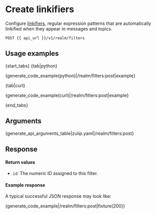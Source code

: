 # Create linkifiers

Configure [linkifiers](/help/add-a-custom-linkification-filter),
regular expression patterns that are automatically linkified when they
appear in messages and topics.

`POST {{ api_url }}/v1/realm/filters`

## Usage examples

{start_tabs}
{tab|python}

{generate_code_example(python)|/realm/filters:post|example}

{tab|curl}

{generate_code_example(curl)|/realm/filters:post|example}

{end_tabs}

## Arguments

{generate_api_arguments_table|zulip.yaml|/realm/filters:post}

## Response

#### Return values

* `id`: The numeric ID assigned to this filter.

#### Example response

A typical successful JSON response may look like:

{generate_code_example|/realm/filters:post|fixture(200)}
